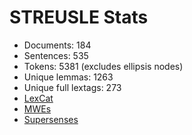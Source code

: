 STREUSLE Stats
==============

* Documents:                184
* Sentences:                535
* Tokens:                  5381 (excludes ellipsis nodes)
* Unique lemmas:           1263
* Unique full lextags:      273
* [LexCat](LEXCAT.txt)
* [MWEs](MWES.txt)
* [Supersenses](SUPERSENSES.txt)
